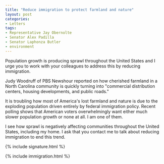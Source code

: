 ```yaml
---
title: "Reduce immigration to protect farmland and nature"
layout: post
categories:
- Letters
tags:
- Representative Jay Obernolte
- Senator Alex Padilla
- Senator Laphonza Butler
- environment
---
```


Population growth is producing sprawl throughout the United States and I urge you to work with your colleagues to address this by reducing immigration.

Judy Woodruff of PBS Newshour reported on how cherished farmland in a North Carolina community is quickly turning into "commercial distribution centers, housing developments, and public roads."

It is troubling how most of America's lost farmland and nature is due to the exploding population driven entirely by federal immigration policy. Recent polling shows that American voters overwhelmingly want either much slower population growth or none at all. I am one of them.

I see how sprawl is negatively affecting communities throughout the United States, including my home. I ask that you contact me to talk about reducing immigration to end this trend.

{% include signature.html %}

{% include immigration.html %}

